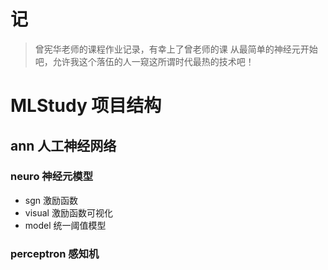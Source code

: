 # 记
> 曾宪华老师的课程作业记录，有幸上了曾老师的课
> 从最简单的神经元开始吧，允许我这个落伍的人一窥这所谓时代最热的技术吧！
# MLStudy 项目结构
## ann 人工神经网络
### neuro 神经元模型
- sgn 激励函数
- visual 激励函数可视化
- model 统一阈值模型
### perceptron 感知机